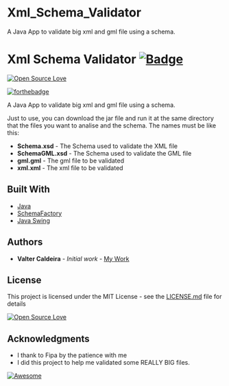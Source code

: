 # Xml_Schema_Validator
A Java App to validate big xml and gml file using a schema.

# Xml Schema Validator [![Badge](https://img.shields.io/badge/built%20with-wedeploy-00d46a.svg?style=flat)](http://wedeploy.com)

[![Open Source Love](https://badges.frapsoft.com/os/v1/open-source.svg?v=102)](https://github.com/ellerbrock/open-source-badge/)

[![forthebadge](http://forthebadge.com/badges/built-by-hipsters.svg)](http://forthebadge.com)

A Java App to validate big xml and gml file using a schema.

Just to use, you can download the jar file and run it at the same directory that the files you want to analise and the schema. The names must be like this:

* **Schema.xsd** - The Schema used to validate the XML file
* **SchemaGML.xsd** - The Schema used to validate the GML file
* **gml.gml** - The gml file to be validated
* **xml.xml** - The xml file to be validated



## Built With

* [Java](https://www.java.com/)
* [SchemaFactory](https://docs.oracle.com/javase/7/docs/api/javax/xml/validation/SchemaFactory.html)
* [Java Swing](http://docs.oracle.com/javase/tutorial/uiswing/)

## Authors

* **Valter Caldeira** - *Initial work* - [My Work](https://github.com/valterjpcaldeira/)

## License

This project is licensed under the MIT License - see the [LICENSE.md](LICENSE.md) file for details

[![Open Source Love](https://badges.frapsoft.com/os/mit/mit.svg?v=102)](https://github.com/ellerbrock/open-source-badge/)

## Acknowledgments

* I thank to Fipa by the patience with me
* I did this project to help me validated some REALLY BIG files.

[![Awesome](https://cdn.rawgit.com/sindresorhus/awesome/d7305f38d29fed78fa85652e3a63e154dd8e8829/media/badge.svg)](https://github.com/sindresorhus/awesome)
